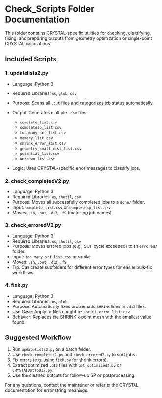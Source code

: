 # Check\_Scripts Folder Documentation

This folder contains CRYSTAL-specific utilities for checking, classifying, fixing, and preparing outputs from geometry optimization or single-point CRYSTAL calculations.

## Included Scripts

### 1. updatelists2.py

* Language: Python 3
* Required Libraries: `os`, `glob`, `csv`
* Purpose: Scans all `.out` files and categorizes job status automatically.
* Output: Generates multiple `.csv` files:

  * `complete_list.csv`
  * `completesp_list.csv`
  * `too_many_scf_list.csv`
  * `memory_list.csv`
  * `shrink_error_list.csv`
  * `geometry_small_dist_list.csv`
  * `potential_list.csv`
  * `unknown_list.csv`
* Logic: Uses CRYSTAL-specific error messages to classify jobs.

### 2. check\_completedV2.py

* Language: Python 3
* Required Libraries: `os`, `shutil`, `csv`
* Purpose: Moves all successfully completed jobs to a `done/` folder.
* Input: `complete_list.csv` or `completesp_list.csv`
* Moves: `.sh`, `.out`, `.d12`, `.f9` (matching job names)

### 3. check\_erroredV2.py

* Language: Python 3
* Required Libraries: `os`, `shutil`, `csv`
* Purpose: Moves errored jobs (e.g., SCF cycle exceeded) to an `errored/` folder.
* Input: `too_many_scf_list.csv` or similar
* Moves: `.sh`, `.out`, `.d12`, `.f9`
* Tip: Can create subfolders for different error types for easier bulk-fix workflows.

### 4. fixk.py

* Language: Python 3
* Required Libraries: `os`, `glob`
* Purpose: Automatically fixes problematic `SHRINK` lines in `.d12` files.
* Use Case: Apply to files caught by `shrink_error_list.csv`
* Behavior: Replaces the SHRINK k-point mesh with the smallest value found.


## Suggested Workflow

1. Run `updatelists2.py` on a batch folder.
2. Use `check_completed2.py` and `check_errored2.py` to sort jobs.
3. Fix errors (e.g. using `fixk.py` for shrink errors).
4. Extract optimized `.d12` files with `get_optimized2.py` or `CRYSTALOptToD12.py`.
5. Use the cleaned outputs for follow-up SP or postprocessing.

For any questions, contact the maintainer or refer to the CRYSTAL documentation for error string meanings.
